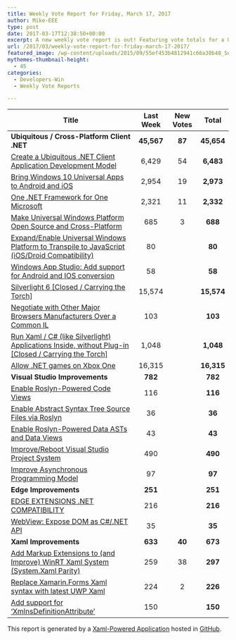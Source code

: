 ```yaml
---
title: Weekly Vote Report for Friday, March 17, 2017
author: Mike-EEE
type: post
date: 2017-03-17T12:38:50+00:00
excerpt: A new weekly vote report is out! Featuring vote totals for a Ubiquitous / Cross-Platform Client .NET (+87 New/45,654 Total), Visual Studio Improvements (+0 New/782 Total), Edge Improvements (+0 New/251 Total), and Xaml Improvements (+40 New/673 Total).
url: /2017/03/weekly-vote-report-for-friday-march-17-2017/
featured_image: /wp-content/uploads/2015/09/55ef453b4812941c66a30b48_Social-Profile-Thick-2561.png
mythemes-thumbnail-height:
  - 45
categories:
  - Developers-Win
  - Weekly Vote Reports

---
```

| Title                                                                                                    | Last Week  |      <span class="new">New Votes</span>      |   Total    |
| -------------------------------------------------------------------------------------------------------- |:----------:|:--------------------------------------------:|:----------:|
| **Ubiquitous / Cross-Platform Client .NET**                                                              | **45,567** | <span class="new"><strong>87</strong></span> | **45,654** |
| [Create a Ubiquitous .NET Client Application Development Model][1]                                       |   6,429    |         <span class="new">54</span>          | **6,483**  |
| [Bring Windows 10 Universal Apps to Android and iOS][2]                                                  |   2,954    |         <span class="new">19</span>          | **2,973**  |
| [One .NET Framework for One Microsoft][3]                                                                |   2,321    |         <span class="new">11</span>          | **2,332**  |
| [Make Universal Windows Platform Open Source and Cross-Platform][4]                                      |    685     |          <span class="new">3</span>          |  **688**   |
| [Expand/Enable Universal Windows Platform to Transpile to JavaScript (iOS/Droid Compatibility)][5]       |     80     |          <span class="new"></span>           |   **80**   |
| [Windows App Studio: Add support for Android and IOS conversion][6]                                      |     58     |          <span class="new"></span>           |   **58**   |
| [Silverlight 6 [Closed / Carrying the Torch]][7]                                                         |   15,574   |          <span class="new"></span>           | **15,574** |
| [Negotiate with Other Major Browsers Manufacturers Over a Common IL][8]                                  |    103     |          <span class="new"></span>           |  **103**   |
| [Run Xaml / C# (like Silverlight) Applications Inside, without Plug-in [Closed / Carrying the Torch]][9] |   1,048    |          <span class="new"></span>           | **1,048**  |
| [Allow .NET games on Xbox One][10]                                                                       |   16,315   |          <span class="new"></span>           | **16,315** |
| **Visual Studio Improvements**                                                                           |  **782**   |  <span class="new"><strong></strong></span>  |  **782**   |
| [Enable Roslyn-Powered Code Views][11]                                                                   |    116     |          <span class="new"></span>           |  **116**   |
| [Enable Abstract Syntax Tree Source Files via Roslyn][12]                                                |     36     |          <span class="new"></span>           |   **36**   |
| [Enable Roslyn-Powered Data ASTs and Data Views][13]                                                     |     43     |          <span class="new"></span>           |   **43**   |
| [Improve/Reboot Visual Studio Project System][14]                                                        |    490     |          <span class="new"></span>           |  **490**   |
| [Improve Asynchronous Programming Model][15]                                                             |     97     |          <span class="new"></span>           |   **97**   |
| **Edge Improvements**                                                                                    |  **251**   |  <span class="new"><strong></strong></span>  |  **251**   |
| [EDGE EXTENSIONS .NET COMPATIBILITY][16]                                                                 |    216     |          <span class="new"></span>           |  **216**   |
| [WebView: Expose DOM as C#/.NET API][17]                                                                 |     35     |          <span class="new"></span>           |   **35**   |
| **Xaml Improvements**                                                                                    |  **633**   | <span class="new"><strong>40</strong></span> |  **673**   |
| [Add Markup Extensions to (and Improve) WinRT Xaml System (System.Xaml Parity)][18]                      |    259     |         <span class="new">38</span>          |  **297**   |
| [Replace Xamarin.Forms Xaml syntax with latest UWP Xaml][19]                                             |    224     |          <span class="new">2</span>          |  **226**   |
| [Add support for &#8216;XmlnsDefinitionAttribute&#8217;][20]                                             |    150     |          <span class="new"></span>           |  **150**   |

This report is generated by a [Xaml-Powered Application][21] hosted in [GitHub][22].

 [1]: http://visualstudio.uservoice.com/forums/121579-visual-studio/suggestions/10027638-create-a-ubiquitous-net-client-application-develo
 [2]: https://visualstudio.uservoice.com/forums/121579-visual-studio-2015/suggestions/8912350-bring-windows-10-universal-apps-to-android-and-ios
 [3]: http://visualstudio.uservoice.com/forums/121579-visual-studio-2015/suggestions/4249140-one-net-framework-for-one-microsoft
 [4]: https://wpdev.uservoice.com/forums/110705-dev-platform/suggestions/7989744-make-universal-windows-platform-open-source-and-cr
 [5]: https://wpdev.uservoice.com/forums/110705-dev-platform/suggestions/7897380-expand-enable-universal-windows-platform-to-transp
 [6]: https://wpdev.uservoice.com/forums/216486-windows-app-studio/suggestions/9550647-add-support-for-andriod-and-ios-conversion
 [7]: http://visualstudio.uservoice.com/forums/121579-visual-studio/suggestions/3556619-silverlight-6
 [8]: https://wpdev.uservoice.com/forums/257854-microsoft-edge-developer/suggestions/11392869-negociate-with-other-major-browsers-maufacturers-o
 [9]: https://wpdev.uservoice.com/forums/257854-microsoft-edge-developer/suggestions/8022150-run-xaml-c-like-silverlight-applications-ins
 [10]: https://visualstudio.uservoice.com/forums/121579-visual-studio-2015/suggestions/4233646-allow-net-games-on-xbox-one
 [11]: http://visualstudio.uservoice.com/forums/121579-visual-studio/suggestions/10020390-enable-roslyn-powered-code-views
 [12]: http://visualstudio.uservoice.com/forums/121579-visual-studio-2015/suggestions/7066885-enable-abstract-syntax-tree-source-files-via-rosly
 [13]: http://visualstudio.uservoice.com/forums/121579-visual-studio/suggestions/10020525-enable-roslyn-powered-data-asts-and-data-views
 [14]: http://visualstudio.uservoice.com/forums/121579-visual-studio/suggestions/9347001-improve-reboot-visual-studio-project-system
 [15]: http://visualstudio.uservoice.com/forums/121579-visual-studio/suggestions/9126493-improve-asynchronous-programming-model
 [16]: https://wpdev.uservoice.com/forums/257854-microsoft-edge-developer/suggestions/9467958-edge-extensions-net-compatibility
 [17]: https://wpdev.uservoice.com/forums/110705-dev-platform/suggestions/9126583-webview-expose-dom-as-c-net-api
 [18]: https://wpdev.uservoice.com/forums/110705-dev-platform/suggestions/7232264-add-markup-extensions-to-and-improve-winrt-xaml
 [19]: https://wpdev.uservoice.com/forums/110705-universal-windows-platform/suggestions/13279557-replace-xamarin-forms-xaml-syntax-with-latest-uwp
 [20]: https://wpdev.uservoice.com/forums/110705-universal-windows-platform/suggestions/9523650-add-support-for-xmlnsdefinitionattribute
 [21]: https://imgflip.com/i/h6ho2
 [22]: https://github.com/DevelopersWin/VoteReporter